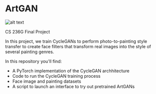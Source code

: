 # ArtGAN

<!-- ABOUT THE PROJECT -->


![alt text](https://github.com/[mb2532]/[ArtGAN]/blob/[master]/images/artgan-interface.png?raw=true)

CS 236G Final Project 

In this project, we train CycleGANs to perform photo-to-painting style transfer to create face filters that transform real images into the style of several painting genres. 

In this repository you'll find:
* A PyTorch implementation of the CycleGAN archhitecture
* Code to run the CycleGAN training process 
* Face image and painting datasets 
* A script to launch an interface to try out pretrained ArtGANs



